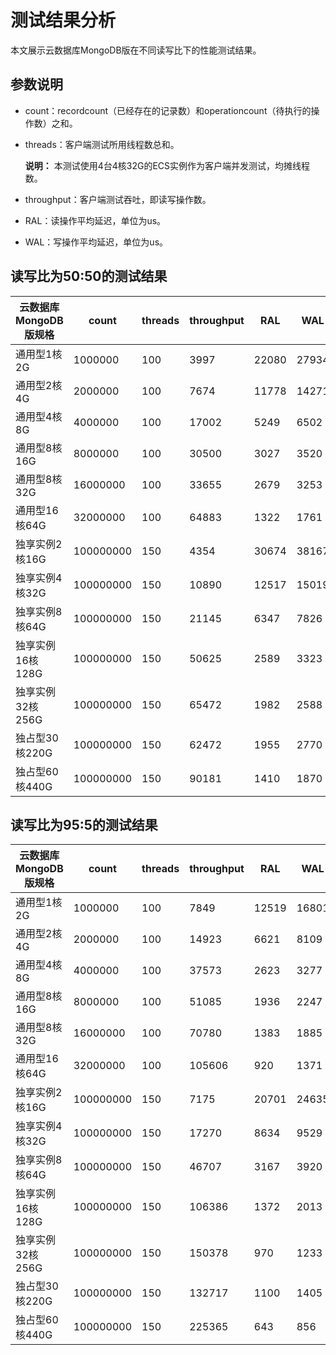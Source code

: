 # 测试结果分析

本文展示云数据库MongoDB版在不同读写比下的性能测试结果。

## 参数说明

-   count：recordcount（已经存在的记录数）和operationcount（待执行的操作数）之和。
-   threads：客户端测试所用线程数总和。

    **说明：** 本测试使用4台4核32G的ECS实例作为客户端并发测试，均摊线程数。

-   throughput：客户端测试吞吐，即读写操作数。
-   RAL：读操作平均延迟，单位为us。
-   WAL：写操作平均延迟，单位为us。

## 读写比为50:50的测试结果

|云数据库MongoDB版规格|count|threads|throughput|RAL|WAL|
|--------------|-----|-------|----------|---|---|
|通用型1核2G|1000000|100|3997|22080|27934|
|通用型2核4G|2000000|100|7674|11778|14271|
|通用型4核8G|4000000|100|17002|5249|6502|
|通用型8核16G|8000000|100|30500|3027|3520|
|通用型8核32G|16000000|100|33655|2679|3253|
|通用型16核64G|32000000|100|64883|1322|1761|
|独享实例2核16G|100000000|150|4354|30674|38167|
|独享实例4核32G|100000000|150|10890|12517|15019|
|独享实例8核64G|100000000|150|21145|6347|7826|
|独享实例16核128G|100000000|150|50625|2589|3323|
|独享实例32核256G|100000000|150|65472|1982|2588|
|独占型30核220G|100000000|150|62472|1955|2770|
|独占型60核440G|100000000|150|90181|1410|1870|

## 读写比为95:5的测试结果

|云数据库MongoDB版规格|count|threads|throughput|RAL|WAL|
|--------------|-----|-------|----------|---|---|
|通用型1核2G|1000000|100|7849|12519|16801|
|通用型2核4G|2000000|100|14923|6621|8109|
|通用型4核8G|4000000|100|37573|2623|3277|
|通用型8核16G|8000000|100|51085|1936|2247|
|通用型8核32G|16000000|100|70780|1383|1885|
|通用型16核64G|32000000|100|105606|920|1371|
|独享实例2核16G|100000000|150|7175|20701|24635|
|独享实例4核32G|100000000|150|17270|8634|9529|
|独享实例8核64G|100000000|150|46707|3167|3920|
|独享实例16核128G|100000000|150|106386|1372|2013|
|独享实例32核256G|100000000|150|150378|970|1233|
|独占型30核220G|100000000|150|132717|1100|1405|
|独占型60核440G|100000000|150|225365|643|856|

